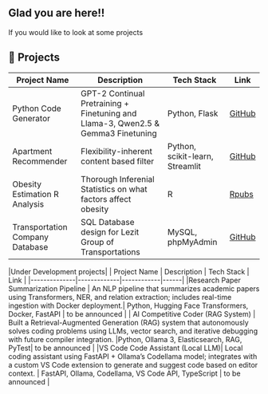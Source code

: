 ## Glad you are here!!

<!--
**Jags96/Jags96** is a ✨ _special_ ✨ repository because its `README.md` (this file) appears on your GitHub profile.

Here are some ideas to get you started:

- 🔭 I’m currently working on ...
- 🌱 I’m currently learning ...
- 👯 I’m looking to collaborate on ...
- 🤔 I’m looking for help with ...
- 💬 Ask me about ...
- 📫 How to reach me: ...
- 😄 Pronouns: ...
- ⚡ Fun fact: ...
-->

If you would like to look at some projects

## 🚀 Projects

| Project Name | Description | Tech Stack | Link |
|--------------|-------------|------------|------|
| Python Code Generator | GPT-2 Continual Pretraining + Finetuning and Llama-3, Qwen2.5 & Gemma3 Finetuning  | Python, Flask | [GitHub](https://github.com/Jags96/PythonCodeGen-Repo) |
| Apartment Recommender | Flexibility-inherent content based filter  | Python, scikit-learn, Streamlit  | [GitHub](https://github.com/Jags96/Score-Apartment-Recommender) |
| Obesity Estimation R Analysis | Thorough Inferenial Statistics on what factors affect obesity | R | [Rpubs](https://rpubs.com/jagath_96/1255622) |
| Transportation Company Database| SQL Database design for Lezit Group of Transportations | MySQL, phpMyAdmin | [GitHub](https://github.com/Jags96/transportation_company_database) |

|Under Development projects|
| Project Name | Description | Tech Stack | Link |
|--------------|-------------|------------|------|
|Research Paper Summarization Pipeline   |  An NLP pipeline that summarizes academic papers using Transformers, NER, and relation extraction; includes real-time ingestion with Docker deployment.| Python, Hugging Face Transformers, Docker, FastAPI   |  to be announced |
| AI Competitive Coder (RAG System)  | Built a Retrieval-Augmented Generation (RAG) system that autonomously solves coding problems using LLMs, vector search, and iterative debugging with future compiler integration. |Python, Ollama 3, Elasticsearch, RAG, PyTest|  to be announced |
|VS Code Code Assistant (Local LLM)| Local coding assistant using FastAPI + Ollama’s Codellama model; integrates with a custom VS Code extension to generate and suggest code based on editor context. |  FastAPI, Ollama, Codellama, VS Code API, TypeScript | to be announced  |


